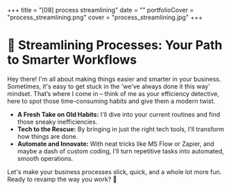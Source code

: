 +++
title = "[08] process streamlining"
date = ""
portfolioCover = "process_streamlining.png"
cover = "process_streamlining.jpg"
+++
# 🔄 Streamlining Processes: Your Path to Smarter Workflows

Hey there! I'm all about making things easier and smarter in your business. Sometimes, it's easy to get stuck in the 'we've always done it this way' mindset. That’s where I come in – think of me as your efficiency detective, here to spot those time-consuming habits and give them a modern twist.

- **A Fresh Take on Old Habits:** I'll dive into your current routines and find those sneaky inefficiencies.
- **Tech to the Rescue:** By bringing in just the right tech tools, I'll transform how things are done.
- **Automate and Innovate:** With neat tricks like MS Flow or Zapier, and maybe a dash of custom coding, I’ll turn repetitive tasks into automated, smooth operations.

Let's make your business processes slick, quick, and a whole lot more fun. Ready to revamp the way you work? 🚀